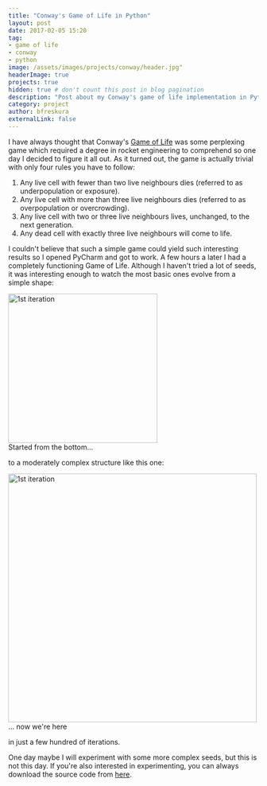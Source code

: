```yaml
---
title: "Conway's Game of Life in Python"
layout: post
date: 2017-02-05 15:20
tag:
- game of life
- conway
- python
image: /assets/images/projects/conway/header.jpg"
headerImage: true
projects: true
hidden: true # don't count this post in blog pagination
description: "Post about my Conway's game of life implementation in Python"
category: project
author: bfreskura
externalLink: false
---
```


I have always thought that Conway's [Game of Life](https://en.wikipedia.org/wiki/Conway%27s_Game_of_Life)
was some perplexing game which
required a degree in rocket engineering to comprehend so one day I decided to
figure it all out. As it turned out, the game is actually trivial with
only four rules you have to follow:

1. Any live cell with fewer than two live neighbours dies (referred to as underpopulation or exposure).
2. Any live cell with more than three live neighbours dies (referred to as overpopulation or overcrowding).
3. Any live cell with two or three live neighbours lives, unchanged, to the next generation.
4. Any dead cell with exactly three live neighbours will come to life.

I couldn't believe that such a simple game could yield such interesting results
so I opened PyCharm and got to work. A few hours a later I had a completely
functioning Game of Life. Although I haven't tried a lot of seeds, it was
interesting enough to watch the most basic ones evolve from a simple shape:

<div class="image">
    <img alt="1st iteration" src="{{ site.baseurl }}/assets/images/projects/conway/start.png" width="300">
    <div class="caption">Started from the bottom...</div>
</div>

to a moderately complex structure like this one:

<div class="image">
    <img alt="1st iteration" src="{{ site.baseurl }}/assets/images/projects/conway/stop.png" width="500">
    <div class="caption">... now we're here</div>
</div>

in just a few hundred of iterations.

One day maybe I will experiment with some more complex seeds, but this is not
this day. If you're also interested in experimenting, you can always download
the source code from [here](https://github.com/barty777/conways_game_of_life).


